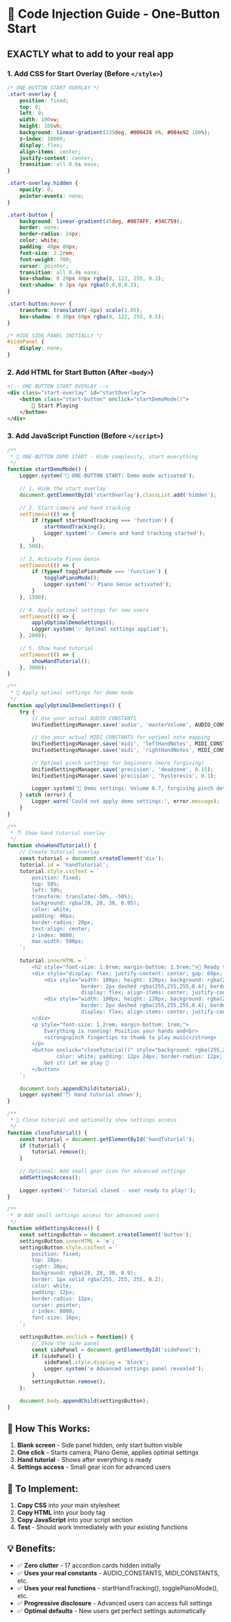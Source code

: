 # 🎯 Code Injection Guide - One-Button Start

## **EXACTLY what to add to your real app**

### **1. Add CSS for Start Overlay (Before `</style>`)**

```css
/* ONE-BUTTON START OVERLAY */
.start-overlay {
    position: fixed;
    top: 0;
    left: 0;
    width: 100vw;
    height: 100vh;
    background: linear-gradient(135deg, #000428 0%, #004e92 100%);
    z-index: 10000;
    display: flex;
    align-items: center;
    justify-content: center;
    transition: all 0.6s ease;
}

.start-overlay.hidden {
    opacity: 0;
    pointer-events: none;
}

.start-button {
    background: linear-gradient(45deg, #007AFF, #34C759);
    border: none;
    border-radius: 24px;
    color: white;
    padding: 40px 80px;
    font-size: 2.2rem;
    font-weight: 700;
    cursor: pointer;
    transition: all 0.4s ease;
    box-shadow: 0 20px 40px rgba(0, 122, 255, 0.3);
    text-shadow: 0 2px 4px rgba(0,0,0,0.3);
}

.start-button:hover {
    transform: translateY(-8px) scale(1.05);
    box-shadow: 0 30px 60px rgba(0, 122, 255, 0.5);
}

/* HIDE SIDE PANEL INITIALLY */
#sidePanel {
    display: none;
}
```

### **2. Add HTML for Start Button (After `<body>`)**

```html
<!-- ONE-BUTTON START OVERLAY -->
<div class="start-overlay" id="startOverlay">
    <button class="start-button" onclick="startDemoMode()">
        🎵 Start Playing
    </button>
</div>
```

### **3. Add JavaScript Function (Before `</script>`)**

```javascript
/**
 * 🚀 ONE-BUTTON DEMO START - Hide complexity, start everything
 */
function startDemoMode() {
    Logger.system('🚀 ONE-BUTTON START: Demo mode activated');
    
    // 1. Hide the start overlay
    document.getElementById('startOverlay').classList.add('hidden');
    
    // 2. Start camera and hand tracking
    setTimeout(() => {
        if (typeof startHandTracking === 'function') {
            startHandTracking();
            Logger.system('✅ Camera and hand tracking started');
        }
    }, 500);
    
    // 3. Activate Piano Genie
    setTimeout(() => {
        if (typeof togglePianoMode === 'function') {
            togglePianoMode();
            Logger.system('✅ Piano Genie activated');
        }
    }, 1500);
    
    // 4. Apply optimal settings for new users
    setTimeout(() => {
        applyOptimalDemoSettings();
        Logger.system('✅ Optimal settings applied');
    }, 2000);
    
    // 5. Show hand tutorial
    setTimeout(() => {
        showHandTutorial();
    }, 3000);
}

/**
 * 🎯 Apply optimal settings for demo mode
 */
function applyOptimalDemoSettings() {
    try {
        // Use your actual AUDIO_CONSTANTS
        UnifiedSettingsManager.save('audio', 'masterVolume', AUDIO_CONSTANTS.DEFAULT_MASTER_VOLUME);
        
        // Use your actual MIDI_CONSTANTS for optimal note mapping
        UnifiedSettingsManager.save('midi', 'leftHandNotes', MIDI_CONSTANTS.DEFAULT_NOTES.LEFT_HAND);
        UnifiedSettingsManager.save('midi', 'rightHandNotes', MIDI_CONSTANTS.DEFAULT_NOTES.RIGHT_HAND);
        
        // Optimal pinch settings for beginners (more forgiving)
        UnifiedSettingsManager.save('precision', 'deadzone', 0.15);
        UnifiedSettingsManager.save('precision', 'hysteresis', 0.1);
        
        Logger.system('🎯 Demo settings: Volume 0.7, forgiving pinch detection, optimal note mapping');
    } catch (error) {
        Logger.warn('Could not apply demo settings:', error.message);
    }
}

/**
 * 🖐️ Show hand tutorial overlay
 */
function showHandTutorial() {
    // Create tutorial overlay
    const tutorial = document.createElement('div');
    tutorial.id = 'handTutorial';
    tutorial.style.cssText = `
        position: fixed;
        top: 50%;
        left: 50%;
        transform: translate(-50%, -50%);
        background: rgba(28, 28, 30, 0.95);
        color: white;
        padding: 40px;
        border-radius: 20px;
        text-align: center;
        z-index: 9000;
        max-width: 500px;
    `;
    
    tutorial.innerHTML = `
        <h2 style="font-size: 1.8rem; margin-bottom: 1.5rem;">🎯 Ready to Play!</h2>
        <div style="display: flex; justify-content: center; gap: 60px; margin-bottom: 2rem;">
            <div style="width: 100px; height: 120px; background: rgba(255,255,255,0.15); 
                        border: 2px dashed rgba(255,255,255,0.4); border-radius: 30px 30px 15px 15px; 
                        display: flex; align-items: center; justify-content: center; font-size: 2.5rem;">✋</div>
            <div style="width: 100px; height: 120px; background: rgba(255,255,255,0.15); 
                        border: 2px dashed rgba(255,255,255,0.4); border-radius: 30px 30px 15px 15px; 
                        display: flex; align-items: center; justify-content: center; font-size: 2.5rem;">✋</div>
        </div>
        <p style="font-size: 1.2rem; margin-bottom: 1rem;">
            Everything is running! Position your hands and<br>
            <strong>pinch fingertips to thumb to play music</strong>
        </p>
        <button onclick="closeTutorial()" style="background: rgba(255,255,255,0.1); border: 1px solid rgba(255,255,255,0.2); 
                color: white; padding: 12px 24px; border-radius: 12px; cursor: pointer;">
            Got it! Let me play 🎵
        </button>
    `;
    
    document.body.appendChild(tutorial);
    Logger.system('🖐️ Hand tutorial shown');
}

/**
 * 🚀 Close tutorial and optionally show settings access
 */
function closeTutorial() {
    const tutorial = document.getElementById('handTutorial');
    if (tutorial) {
        tutorial.remove();
    }
    
    // Optional: Add small gear icon for advanced settings
    addSettingsAccess();
    
    Logger.system('✅ Tutorial closed - user ready to play!');
}

/**
 * ⚙️ Add small settings access for advanced users
 */
function addSettingsAccess() {
    const settingsButton = document.createElement('button');
    settingsButton.innerHTML = '⚙️';
    settingsButton.style.cssText = `
        position: fixed;
        top: 20px;
        right: 20px;
        background: rgba(28, 28, 30, 0.9);
        border: 1px solid rgba(255, 255, 255, 0.2);
        color: white;
        padding: 12px;
        border-radius: 12px;
        cursor: pointer;
        z-index: 8000;
        font-size: 16px;
    `;
    
    settingsButton.onclick = function() {
        // Show the side panel
        const sidePanel = document.getElementById('sidePanel');
        if (sidePanel) {
            sidePanel.style.display = 'block';
            Logger.system('⚙️ Advanced settings panel revealed');
        }
        settingsButton.remove();
    };
    
    document.body.appendChild(settingsButton);
}
```

## **🎯 How This Works:**

1. **Blank screen** - Side panel hidden, only start button visible
2. **One click** - Starts camera, Piano Genie, applies optimal settings
3. **Hand tutorial** - Shows after everything is ready
4. **Settings access** - Small gear icon for advanced users

## **🔧 To Implement:**

1. **Copy CSS** into your main stylesheet
2. **Copy HTML** into your body tag  
3. **Copy JavaScript** into your script section
4. **Test** - Should work immediately with your existing functions

## **💡 Benefits:**

- ✅ **Zero clutter** - 17 accordion cards hidden initially
- ✅ **Uses your real constants** - AUDIO_CONSTANTS, MIDI_CONSTANTS, etc.
- ✅ **Uses your real functions** - startHandTracking(), togglePianoMode(), etc.
- ✅ **Progressive disclosure** - Advanced users can access full settings
- ✅ **Optimal defaults** - New users get perfect settings automatically 